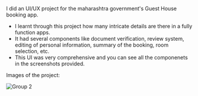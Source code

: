 I did an UI/UX project for the maharashtra government's Guest House booking app.

- I learnt through this project how many intricate details are there in a fully function apps.
- It had several components like document verification, review system, editing of personal information, summary of the booking, room selection, etc.
- This UI was very comprehensive and you can see all the componenets in the screenshots provided.

Images of the project:

![Group 2](https://github.com/srknsam8/Maharashtra-Guesthouse/assets/90851413/f727c2a9-097f-43b4-802e-8c3d3b263f86)
